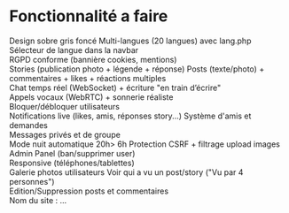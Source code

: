 
# Fonctionnalité	a faire 
Design sobre gris foncé	
Multi-langues (20 langues) avec lang.php	
Sélecteur de langue dans la navbar	
RGPD conforme (bannière cookies, mentions)	
Stories (publication photo + légende + réponse)	
Posts (texte/photo) + commentaires + likes + réactions multiples	
Chat temps réel (WebSocket) + écriture "en train d’écrire"	
Appels vocaux (WebRTC) + sonnerie réaliste	
Bloquer/débloquer utilisateurs	
Notifications live (likes, amis, réponses story...)	
Système d'amis et demandes	
Messages privés et de groupe	
Mode nuit automatique	20h> 6h
Protection CSRF + filtrage upload images	
Admin Panel (ban/supprimer user)	
Responsive (téléphones/tablettes)	
Galerie photos utilisateurs	
Voir qui a vu un post/story ("Vu par 4 personnes")	
Edition/Suppression posts et commentaires	
Nom du site : ...	
